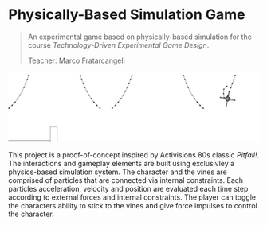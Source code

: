 # Physically-Based Simulation Game

> An experimental game based on physically-based simulation for the course *Technology-Driven Experimental Game Design*.
>
> Teacher: Marco Fratarcangeli

<img src="/media/gameplay.gif" width="850px">

This project is a proof-of-concept inspired by Activisions 80s classic *Pitfall!*. The interactions and gameplay elements are built using exclusivley a physics-based simulation system.
The character and the vines are comprised of particles that are connected via internal constraints.
Each particles acceleration, velocity and position are evaluated each time step according to external forces and internal constraints. The player can toggle the characters ability to stick to the vines and give force impulses to control the character. 
